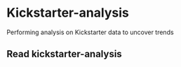 # Kickstarter-analysis

Performing analysis on Kickstarter data to uncover trends

## Read **kickstarter-analysis**

